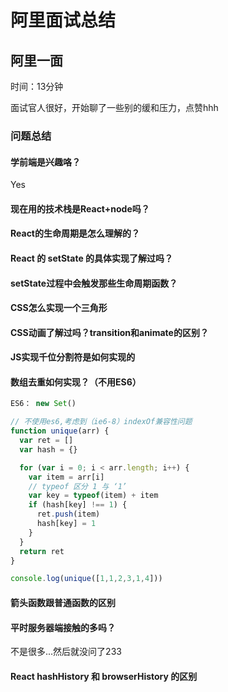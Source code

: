 # 阿里面试总结

## 阿里一面

时间：13分钟

面试官人很好，开始聊了一些别的缓和压力，点赞hhh

### 问题总结

#### 学前端是兴趣咯？

Yes

#### 现在用的技术栈是React+node吗？

#### React的生命周期是怎么理解的？

#### React 的 setState 的具体实现了解过吗？

#### setState过程中会触发那些生命周期函数？

#### CSS怎么实现一个三角形

#### CSS动画了解过吗？transition和animate的区别？

#### JS实现千位分割符是如何实现的

#### 数组去重如何实现？（不用ES6）

```js
ES6： new Set()

// 不使用es6,考虑到（ie6-8）indexOf兼容性问题
function unique(arr) {
  var ret = []
  var hash = {}

  for (var i = 0; i < arr.length; i++) {
    var item = arr[i]
    // typeof 区分 1 与 ‘1’
    var key = typeof(item) + item
    if (hash[key] !== 1) {
      ret.push(item)
      hash[key] = 1
    }
  }
  return ret
}

console.log(unique([1,1,2,3,1,4]))
```

#### 箭头函数跟普通函数的区别

#### 平时服务器端接触的多吗？

不是很多...然后就没问了233

#### React hashHistory 和 browserHistory 的区别
